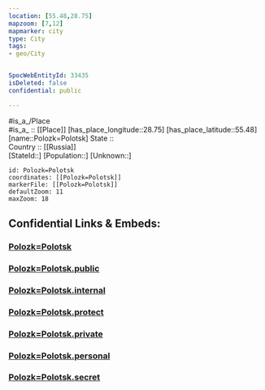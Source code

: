 ```yaml
---
location: [55.48,28.75] 
mapzoom: [7,12] 
mapmarker: city 
type: City
tags:
- geo/City


SpocWebEntityId: 33435
isDeleted: false
confidential: public

---
```

#is_a_/Place  
#is_a_ :: [[Place]] 
[has_place_longitude::28.75] 
[has_place_latitude::55.48] 
[name::Polozk=Polotsk] 
State ::  
Country :: [[Russia]]  
[StateId::] 
[Population::] 
[Unknown::] 


```leaflet
id: Polozk=Polotsk
coordinates: [[Polozk=Polotsk]] 
markerFile: [[Polozk=Polotsk]] 
defaultZoom: 11 
maxZoom: 18
```


## Confidential Links & Embeds: 

### [Polozk=Polotsk](/_Standards/Earth/Continent/Europe/Europe~East/Belarus/Oblasts~Belarus/Vitebsk/City/Polozk=Polotsk.md) 

### [Polozk=Polotsk.public](/_public/Earth/Continent/Europe/Europe~East/Belarus/Oblasts~Belarus/Vitebsk/City/Polozk=Polotsk.public.md) 

### [Polozk=Polotsk.internal](/_internal/Earth/Continent/Europe/Europe~East/Belarus/Oblasts~Belarus/Vitebsk/City/Polozk=Polotsk.internal.md) 

### [Polozk=Polotsk.protect](/_protect/Earth/Continent/Europe/Europe~East/Belarus/Oblasts~Belarus/Vitebsk/City/Polozk=Polotsk.protect.md) 

### [Polozk=Polotsk.private](/_private/Earth/Continent/Europe/Europe~East/Belarus/Oblasts~Belarus/Vitebsk/City/Polozk=Polotsk.private.md) 

### [Polozk=Polotsk.personal](/_personal/Earth/Continent/Europe/Europe~East/Belarus/Oblasts~Belarus/Vitebsk/City/Polozk=Polotsk.personal.md) 

### [Polozk=Polotsk.secret](/_secret/Earth/Continent/Europe/Europe~East/Belarus/Oblasts~Belarus/Vitebsk/City/Polozk=Polotsk.secret.md)

